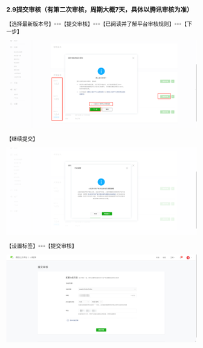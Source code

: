 ### 2.9提交审核（有第二次审核，周期大概7天，具体以腾讯审核为准）

【选择最新版本号】---【提交审核】---【已阅读并了解平台审核规则】---【下一步】

![图片](./image/6feb8257-d0e5-4d27-a43d-ca0de967ecf9.021.png)

【继续提交】

![图片](./image/6feb8257-d0e5-4d27-a43d-ca0de967ecf9.022.png)

【设置标签】---【提交审核】

![图片](./image/6feb8257-d0e5-4d27-a43d-ca0de967ecf9.023.png)